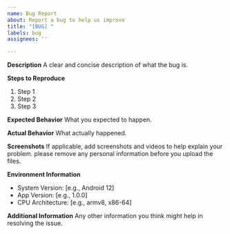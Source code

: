```yaml
---
name: Bug Report
about: Report a bug to help us improve
title: "[BUG] "
labels: bug
assignees: ''

---
```


**Description**
A clear and concise description of what the bug is.

**Steps to Reproduce**
1. Step 1
2. Step 2
3. Step 3

**Expected Behavior**
What you expected to happen.

**Actual Behavior**
What actually happened.

**Screenshots**
If applicable, add screenshots and videos to help explain your problem. please remove any personal information before you upload the files.

**Environment Information**
 - System Version: [e.g., Android 12]
 - App Version: [e.g., 1.0.0]
 - CPU Architecture: [e.g., armv8, x86-64]

**Additional Information**
Any other information you think might help in resolving the issue.
